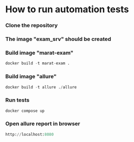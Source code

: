 # How to run automation tests

### Clone the repository

### The image "exam_srv" should be created

### Build image "marat-exam"
```python
docker build -t marat-exam .
```

### Build image "allure"
```python
docker build -t allure ./allure
```

### Run tests
```python
docker compose up
```

### Open allure report in browser
```python
http://localhost:8080
```